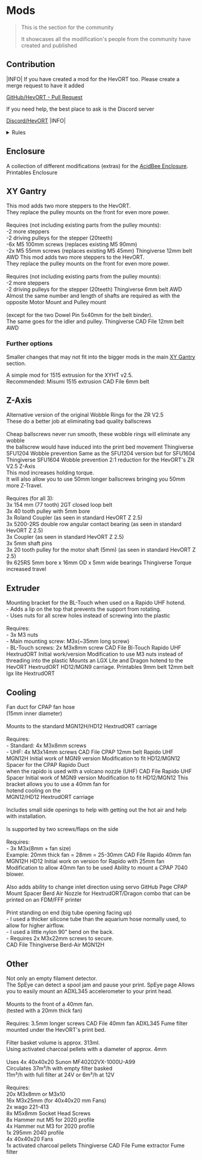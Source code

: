 # Mods

> This is the section for the community
>
> It showcases all the modification's people from the community have created and published

## Contribution

|INFO|
If you have created a mod for the HevORT too.
Please create a merge request to have it added

[GitHub/HevORT - Pull Request](https://github.com/MirageC79/HevORT/pulls)

If you need help, the best place to ask is the Discord server

[Discord/HevORT](https://discord.gg/nCYRQAZPWV)
|INFO|

<details>
<summary>Rules</summary>

<div class="mod-contribution-rules-container">

[contribution-rules](../../mod-contribution-rules.md ':include')

</div>
</details>

## Enclosure

<grid>
  <item title="Serbitar AcidBee Enclosure extras" image="docs/assets/images/mods/serbitar-acidbee-enclosure-extras.webp">
    <description slot="description">
      A collection of different modifications (extras) for the <a href="#/pages/component-selection?id=a-enclosure">AcidBee Enclosure</a>.
    </description>
    <buttons slot="buttons">
      <item-button url="https://www.printables.com/de/model/216056-hevort-acidbee-enclosure-extras">Printables</item-button>
    </buttons>
    <tags slot="tags">
      <item-tag>Enclosure</item-tag>
    </tags>
    <credits slot="credits">
      <credit name="Serbitar"/>
    </credits>
  </item>
</grid>

## XY Gantry

<grid>
  <item title="EvoMoto HD12 AWD" image="docs/assets/images/mods/evomoto_awd_hd12.png">
    <description slot="description">
      This mod adds two more steppers to the HevORT.
      <br>They replace the pulley mounts on the front for even more power.
      <br><br>Requires (not including existing parts from the pulley mounts):
      <br>-2 more steppers
      <br>-2 driving pulleys for the stepper (20teeth)
      <br>-6x M5 100mm screws (replaces existing M5 90mm)
      <br>-2x M5 55mm screws (replaces existing M5 45mm)
    </description>
    <buttons slot="buttons">
      <item-button url="https://www.thingiverse.com/thing:5171980">Thingiverse</item-button>
    </buttons>
    <tags slot="tags">
      <item-tag>12mm belt</item-tag>
      <item-tag>AWD</item-tag>
    </tags>
    <credits slot="credits">
      <credit name="EvoMoto"/>
    </credits>
  </item>
  <item title="EvoMoto STD/HT AWD" image="docs/assets/images/mods/evomoto_awd_std-ht.png">
    <description slot="description">
      This mod adds two more steppers to the HevORT.
      <br>They replace the pulley mounts on the front for even more power.
      <br><br>Requires (not including existing parts from the pulley mounts):
      <br>-2 more steppers
      <br>-2 driving pulleys for the stepper (20teeth)
    </description>
    <buttons slot="buttons">
      <item-button url="https://www.thingiverse.com/thing:4815859">Thingiverse</item-button>
    </buttons>
    <tags slot="tags">
      <item-tag>6mm belt</item-tag>
      <item-tag>AWD</item-tag>
    </tags>
    <credits slot="credits">
      <credit name="EvoMoto"/>
    </credits>
  </item>
  <item title="Hans Hanson HD12 AWD" image="docs/assets/images/mods/hans-hanson_awd_hd12.jpg">
    <description slot="description">
      Almost the same number and length of shafts are required as with the opposite Motor Mount and Pulley mount
      <br><br>(except for the two Dowel Pin 5x40mm for the belt binder).
      <br>The same goes for the idler and pulley.
    </description>
    <buttons slot="buttons">
      <item-button url="https://www.thingiverse.com/thing:4946002">Thingiverse</item-button>
      <item-button url="https://a360.co/3lwUEMv">CAD File</item-button>
    </buttons>
    <tags slot="tags">
      <item-tag>12mm belt</item-tag>
      <item-tag>AWD</item-tag>
    </tags>
    <credits slot="credits">
      <credit name="Hans Hanson"/>
    </credits>
  </item>
</grid>

### Further options
Smaller changes that may not fit into the bigger mods in the main [XY Gantry](#xy-gantry) section.

<grid>
  <item title="XYHT v2.5 1515 extrusions" image="docs/assets/images/mods/rockzo_xyht_1515_extrusion_mod.png">
    <description slot="description">
      A simple mod for 1515 extrusion for the XYHT v2.5.
      <br>Recommended: Misumi 1515 extrusion
    </description>
    <buttons slot="buttons">
      <item-button url="files/Mods/rockzo_xyht_1515_extrusion_mod.step">CAD File</item-button>
    </buttons>
    <tags slot="tags">
      <item-tag>6mm belt</item-tag>
    </tags>
    <credits slot="credits">
      <credit name="Rockzo"/>
    </credits>
  </item>
</grid>

## Z-Axis

<grid>
  <item title="Wobble Rings for SFU1204" image="docs/assets/images/mods/evomoto_sfu1204_wobble_rings.jpg">
    <description slot="description">
      Alternative version of the original Wobble Rings for the ZR V2.5
      <br>These do a better job at eliminating bad quality ballscrews
      <br><br>Cheap ballscrews never run smooth, these wobble rings will eliminate any wobble
      <br>the ballscrew would have induced into the print bed movement
    </description>
    <buttons slot="buttons">
      <item-button url="https://www.thingiverse.com/thing:4781610">Thingiverse</item-button>
    </buttons>
    <tags slot="tags">
      <item-tag>SFU1204</item-tag>
      <item-tag>Wobble prevention</item-tag>
    </tags>
    <credits slot="credits">
      <credit name="EvoMoto"/>
    </credits>
  </item>
  <item title="Wobble Rings for SFU1604" image="docs/assets/images/mods/evomoto_sfu1604_wobble_rings.png">
    <description slot="description">
      Same as the SFU1204 version but for SFU1604
    </description>
    <buttons slot="buttons">
      <item-button url="https://www.thingiverse.com/thing:4785945">Thingiverse</item-button>
    </buttons>
    <tags slot="tags">
      <item-tag>SFU1604</item-tag>
      <item-tag>Wobble prevention</item-tag>
    </tags>
    <credits slot="credits">
      <credit name="EvoMoto"/>
    </credits>
  </item>
  <item title="Z-Axis 2:1 reduction" image="docs/assets/images/mods/m3nt8l_z-axis_reduction.jpg">
    <description slot="description">
      2:1 reduction for the HevORT's ZR V2.5 Z-Axis
      <br>This mod increases holding torque.
      <br>It will also allow you to use 50mm longer ballscrews bringing you 50mm more Z-Travel.
      <br><br>Requires (for all 3):
      <br>3x 154 mm (77 tooth) 2GT closed loop belt
      <br>3x 40 tooth pulley with 5mm bore
      <br>3x Roland Coupler (as seen in standard HevORT Z 2.5)
      <br>3x 5200-2RS double row angular contact bearing (as seen in standard HevORT Z 2.5)
      <br>3x Coupler (as seen in standard HevORT Z 2.5)
      <br>3x 5mm shaft pins
      <br>3x 20 tooth pulley for the motor shaft (5mm) (as seen in standard HevORT Z 2.5)
      <br>9x 625RS 5mm bore x 16mm OD x 5mm wide bearings
    </description>
    <buttons slot="buttons">
      <item-button url="https://www.thingiverse.com/thing:4880007">Thingiverse</item-button>
    </buttons>
    <tags slot="tags">
      <item-tag>Torque</item-tag>
      <item-tag>increased travel</item-tag>
    </tags>
    <credits slot="credits">
      <credit name="M3NT8L"/>
    </credits>
  </item>
</grid>


## Extruder

<grid>
  <item title="BL-Touch Rapido UHF Hotend bracket"
        image="https://hevort-mods.donnerplays.de/docs/assets/images/BL_Touch_Rapido_Hotend_UHF_Bracket.png">
    <description slot="description">
      Mounting bracket for the BL-Touch when used on a Rapido UHF hotend.
      <br>- Adds a lip on the top that prevents the support from rotating.
      <br>- Uses nuts for all screw holes instead of screwing into the plastic
      <br><br>Requires:
      <br>- 3x M3 nuts
      <br>- Main mounting screw: M3x(~35mm long screw)
      <br>- BL-Touch screws: 2x M3x8mm screw
    </description>
    <buttons slot="buttons">
      <item-button icon="fa fa-download"
                   url="https://hevort-mods.donnerplays.de/cad/BL_Touch_Rapido_Hotend_UHF_Bracket.step">CAD File
      </item-button>
    </buttons>
    <tags slot="tags">
      <item-tag>Bl-Touch</item-tag>
      <item-tag>Rapido UHF</item-tag>
      <item-tag>HextrudORT</item-tag>
    </tags>
    <credits slot="credits">
      <credit name="MirageC">Initial work/version</credit>
      <credit name="DonnerPlays">Modification to use M3 nuts instead of threading into the plastic</credit>
    </credits>
  </item>
  <item title="LGX Lite HextrudORT Carriage Mount (HD12/MGN9)"
        image="docs/assets/images/mods/serbitar_lgx-lite_hextrudort_carriage.webp">
    <description slot="description">
      Mounts an LGX Lite and Dragon hotend to the HevORT HextrudORT HD12/MGN9 carriage.
    </description>
    <buttons slot="buttons">
      <item-button url="https://www.printables.com/de/model/151944-hevort-lgx-lite-hextrudort-carriage-mount-hd12mgn9">Printables</item-button>
    </buttons>
    <tags slot="tags">
      <item-tag>9mm belt</item-tag>
      <item-tag>12mm belt</item-tag>
      <item-tag>lgx lite</item-tag>
      <item-tag>HextrudORT</item-tag>
    </tags>
    <credits slot="credits">
      <credit name="Serbitar"/>
    </credits>
  </item>
</grid>

## Cooling

<grid>
  <item title="HD12/MGN12 CPAP Rapido Duct" image="https://hevort-mods.donnerplays.de/docs/assets/images/HD12_MGN12_Rapido_Duct.png">
    <description slot="description">
      Fan duct for CPAP fan hose
      <br>(15mm inner diameter)
      <br><br>Mounts to the standard MGN12H/HD12 HextrudORT carriage
      <br><br>Requires:
      <br>- Standard: 4x M3x8mm screws
      <br>- UHF: 4x M3x14mm screws
    </description>
    <buttons slot="buttons">
      <item-button icon="fa fa-download" url="https://hevort-mods.donnerplays.de/cad/HD12_MGN12_Rapido_Duct.step">CAD
        File
      </item-button>
    </buttons>
    <tags slot="tags">
      <item-tag>CPAP</item-tag>
      <item-tag>12mm belt</item-tag>
      <item-tag>Rapido UHF</item-tag>
      <item-tag>MGN12H</item-tag>
    </tags>
    <credits slot="credits">
      <credit name="MirageC">Initial work of MGN9 version</credit>
      <credit name="DonnerPlays">Modification to fit HD12/MGN12</credit>
    </credits>
  </item>
  <item title="HD12/MGN12H Rapido UHF Spacer"
        image="https://hevort-mods.donnerplays.de/docs/assets/images/HD12_MGN12_Rapido_UHF_Spacer.png">
    <description slot="description">
      Spacer for the CPAP Rapido Duct
      <br>when the rapido is used with a volcano nozzle (UHF)
    </description>
    <buttons slot="buttons">
      <item-button icon="fa fa-download" url="https://hevort-mods.donnerplays.de/cad/HD12_MGN12_Rapido_UHF_Spacer.step">
        CAD File
      </item-button>
    </buttons>
    <tags slot="tags">
      <item-tag>Rapido UHF</item-tag>
      <item-tag>Spacer</item-tag>
    </tags>
    <credits slot="credits">
      <credit name="MirageC">Initial work of MGN9 version</credit>
      <credit name="DonnerPlays">Modification to fit HD12/MGN12</credit>
    </credits>
  </item>
  <item title="HD12/MGN12 40mm fan mount (tested with Rapido hotend)"
        image="https://hevort-mods.donnerplays.de/docs/assets/images/MGN12_HD12_Rapido_Fan_Shroud_40mm.png">
    <description slot="description">
      This bracket allows you to use a 40mm fan for
      <br>hotend cooling on the
      <br>MGN12/HD12 HextrudORT carriage
      <br><br>Includes small side openings to help with getting out the hot air and help with installation.
      <br><br>Is supported by two screws/flaps on the side
      <br><br>Requires:
      <br>- 3x M3x(8mm + fan size)
      <br>Example: 20mm thick fan = 28mm = 25-30mm
    </description>
    <buttons slot="buttons">
      <item-button icon="fa fa-download"
                   url="https://hevort-mods.donnerplays.de/cad/MGN12_HD12_Rapido_Fan_Shroud_40mm.step">CAD File
      </item-button>
    </buttons>
    <tags slot="tags">
      <item-tag>Rapido</item-tag>
      <item-tag>40mm fan</item-tag>
      <item-tag>MGN12H</item-tag>
      <item-tag>HD12</item-tag>
    </tags>
    <credits slot="credits">
      <credit name="MirageC">Initial work on version for Rapido with 25mm fan</credit>
      <credit name="DonnerPlays">Modification to allow 40mm fan to be used</credit>
    </credits>
  </item>
  <item title="CPAP 7040 part cooling solution" image="https://hevort-mods.donnerplays.de/docs/assets/images/cpap_7040_solution/main.png">
    <description slot="description">
      Ability to mount a CPAP 7040 blower.
      <br><br>
      Also adds ability to change inlet direction using servo
    </description>
    <buttons slot="buttons">
      <item-button url="https://hevort-mods.donnerplays.de/#/pages/mods/cpap_7040_solution.md">GitHub Page</item-button>
    </buttons>
    <credits slot="credits">
      <credit name="DonnerPlays"/>
    </credits>
    <tags slot="tags">
      <item-tag>CPAP</item-tag>
      <item-tag>Mount</item-tag>
      <item-tag>Spacer</item-tag>
    </tags>
  </item>
  <item title="HexTrudORT Dragon Berd Air Mount" image="docs/assets/images/mods/guitartoys_hextrudort_dragon_berd_air.jpg">
    <description slot="description">
      Berd Air Nozzle for HextrudORT/Dragon combo that can be printed on an FDM/FFF printer<br><br>
      Print standing on end (big tube opening facing up)<br>
      - I used a thicker silicone tube than the aquarium hose normally used, to allow for higher airflow.<br>
      - I used a little nylon 90" bend on the back.<br>
      - Requires 2x M3x22mm screws to secure.<br>
    </description>
    <buttons slot="buttons">
      <item-button icon="fa fa-download" url="files/Mods/guitartoys_hextrudort_dragon_berd_air.step">CAD File</item-button>
      <!-- <item-button url="https://a360.co/3QL8yIR">CAD-File</item-button> --><!-- Commented out as download not possible -->
      <item-button url="https://www.thingiverse.com/thing:5463656">Thingiverse</item-button>
    </buttons>
    <credits slot="credits">
      <credit name="guitartoys"/>
    </credits>
    <tags slot="tags">
      <item-tag>Berd-Air</item-tag>
      <item-tag>MGN12H</item-tag>
    </tags>
  </item>
</grid>

## Other

<grid>
  <item title="SpEye" image="docs/assets/images/mods/spy-eye/spy-eye-printed.jpg">
    <description slot="description">
      Not only an empty filament detector.
      <br>The SpEye can detect a spool jam and pause your print.
    </description>
    <buttons slot="buttons">
      <item-button url="#/pages/mods/spy-eye.md">SpEye page</item-button>
    </buttons>
    <tags slot="tags">
    </tags>
    <credits slot="credits">
      <credit name="MirageC"/>
    </credits>
  </item>
  <item title="ADXL345 mounting bracket on 40mm fan"
        image="https://hevort-mods.donnerplays.de/docs/assets/images/ADXL345_40mm_Fan_Mount.png">
    <description slot="description">
      Allows you to easily mount an ADXL345 accelerometer to your print head.
      <br><br>Mounts to the front of a 40mm fan.
      <br>(tested with a 20mm thick fan)
      <br><br>Requires: 3.5mm longer screws
    </description>
    <buttons slot="buttons">
      <item-button icon="fa fa-download" url="https://hevort-mods.donnerplays.de/cad/ADXL345_40mm_Fan_Mount.step">CAD
        File
      </item-button>
    </buttons>
    <tags slot="tags">
      <item-tag>40mm fan</item-tag>
      <item-tag>ADXL345</item-tag>
    </tags>
    <credits slot="credits">
      <credit name="DonnerPlays"/>
    </credits>
  </item>
  <item title="Hans Hanson FumesORT" image="docs/assets/images/mods/hans-hanson_fumes-ort.jpg">
    <description slot="description">
      Fume filter mounted under the HevORT's print bed.
      <br><br>Filter basket volume is approx. 313ml.
      <br>Using activated charcoal pellets with a diameter of approx. 4mm
      <br><br>Uses 4x 40x40x20 Sunon MF40202VX-1000U-A99
      <br>Circulates 37m³/h with empty filter basked
      <br>11m³/h with full filter at 24V or 6m³/h at 12V
      <br><br>Requires:
      <br>20x M3x8mm or M3x10
      <br>16x M3x25mm (for 40x40x20 mm Fans)
      <br>2x wago 221-413
      <br>8x M5x8mm Socket Head Screws
      <br>8x Hammer nut M5 for 2020 profile
      <br>4x Hammer nut M3 for 2020 profile
      <br>1x 295mm 2040 profile
      <br>4x 40x40x20 Fans
      <br>1x activated charcoal pellets
    </description>
    <buttons slot="buttons">
      <item-button url="https://www.thingiverse.com/thing:5197675">Thingiverse</item-button>
      <item-button url="https://a360.co/3lwUEMv">CAD File</item-button>
    </buttons>
    <tags slot="tags">
      <item-tag>Fume extractor</item-tag>
      <item-tag>Fume filter</item-tag>
    </tags>
    <credits slot="credits">
      <credit name="Hans Hanson"/>
    </credits>
  </item>
</grid>